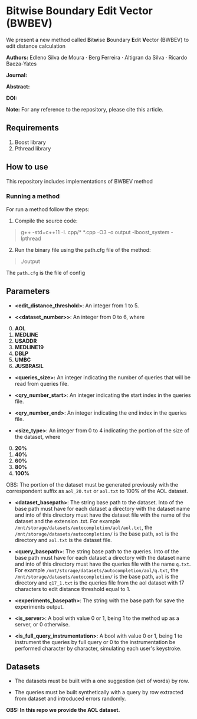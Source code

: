 # **B**it**w**ise **B**oundary **E**dit **V**ector (BWBEV)

We present a new method called **B**it**w**ise **B**oundary **E**dit **V**ector (BWBEV) to edit distance calculation

**Authors:** Edleno Silva de Moura · Berg Ferreira · Altigran da Silva · Ricardo Baeza-Yates

**Journal:**

**Abstract:**

**DOI:** 

**Note:** For any reference to the repository, please cite this article.


## Requirements

1. Boost library
2. Pthread library

## How to use

This repository includes implementations of BWBEV method

### Running a method

For run a method follow the steps:

1. Compile the source code:

> g++ -std=c++11 -I. cpp/* *.cpp -O3 -o output -lboost_system -lpthread

2. Run the binary file using the path.cfg file of the method:

> ./output

The `path.cfg` is the file of config

## Parameters

* **<edit_distance_threshold>**: An integer from 1 to 5.

* **<<dataset_number>>**: An integer from 0 to 6, where

0. **AOL**
1. **MEDLINE**
2. **USADDR**
3. **MEDLINE19**
4. **DBLP**
5. **UMBC**
6. **JUSBRASIL**

* **<queries_size>:** An integer indicating the number of queries that will be read from queries file.


* **<qry_number_start>**: An integer indicating the start index in the queries file.


* **<qry_number_end>**: An integer indicating the end index in the queries file.


* **<size_type>**: An integer from 0 to 4 indicating the portion of the size of the dataset, where

0. **20%**
1. **40%**
2. **60%**
3. **80%**
4. **100%**

OBS: The portion of the dataset must be generated previously with the correspondent suffix as `aol_20.txt` or `aol.txt` to 100% of the AOL dataset.


* **<dataset_basepath>**: The string base path to the dataset. Into of the base path must have for each dataset a
  directory with the dataset name and into of this directory must have the dataset file with the name of the dataset and the
  extension .txt. For example `/mnt/storage/datasets/autocompletion/aol/aol.txt`, the `/mnt/storage/datasets/autocompletion/`
  is the base path, `aol` is the directory and `aol.txt` is the dataset file.


* **<query_basepath>**: The string base path to the queries. Into of the base path must have for each dataset a
  directory with the dataset name and into of this directory must have the queries file with the name `q.txt`.
  For example `/mnt/storage/datasets/autocompletion/aol/q.txt`, the `/mnt/storage/datasets/autocompletion/`
  is the base path, `aol` is the directory and `q17_1.txt` is the queries file from the aol dataset with 17 characters
  to edit distance threshold equal to 1.

* **<experiments_basepath>**: The string with the base path for save the experiments output.


* **<is_server>**: A bool with value 0 or 1, being 1 to the method up as a server, or 0 otherwise.


* **<is_full_query_instrumentation>**: A bool with value 0 or 1, being 1 to instrument the queries
  by full query or 0 to the instrumentation be performed character by character, simulating each user's keystroke.

## Datasets

* The datasets must be built with a one suggestion (set of words) by row.


* The queries must be built synthetically with a query by row extracted from dataset and introduced errors randomly.

**OBS: In this repo we provide the AOL dataset.**
